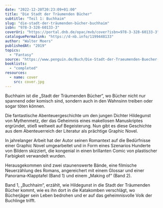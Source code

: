 ```yaml
---
date: "2022-12-20T20:23:09+01:00"
title: "Die Stadt der Träumenden Bücher"
subtitle: "Teil 1: Buchhaim"
slug: "die-stadt-der-träumenden-bücher-buchhaim"
isbn: "978-3-328-60133-3"
coverUri: "https://portal.dnb.de/opac/mvb/cover?isbn=978-3-328-60133-3"
cataloguePermalink: "https://d-nb.info/1199448133"
author: "Walter Moers"
publishedAt: "2019"
topics:
  - "Fantasy"
source: "https://www.penguin.de/Buch/Die-Stadt-der-Traeumenden-Buecher-Comic-/Walter-Moers/Penguin/e568049.rhd"
booklists:
  - "completed"
resources:
  - name: cover
    src: cover.jpg
---
```

Buchhaim ist die „Stadt der Träumenden Bücher“, wo Bücher nicht nur spannend 
oder komisch sind, sondern auch in den Wahnsinn treiben oder sogar töten können. 

Die fantastische Abenteuergeschichte um den jungen Dichter Hildegunst 
von Mythenmetz, der das Geheimnis eines makellosen Manuskriptes ergründet, stieß 
weltweit auf Begeisterung. Nun gibt es diese Geschichte aus dem Abenteuerreich 
der Literatur als prächtige Graphic Novel.

In jahrelanger Arbeit hat der Autor seinen Romantext auf die Bedürfnisse 
einer Graphic Novel umgearbeitet und in Form eines Szenarios Hunderte von 
Bildern skizziert, die kongenial in einen brillanten Comic von plastischer 
Farbigkeit verwandelt wurden.

Herausgekommen sind zwei staunenswerte Bände, eine filmische Neuerzählung des 
Romans, angereichert mit einem Glossar und einer Panorama-Klapptafel (Band 1) 
und einem „Making of“ (Band 2).

Band 1, „Buchhaim“, erzählt, wie Hildegunst in die Stadt der Träumenden Bücher 
kommt, wie es ihn dort in die Katakomben verschlägt, wo Bücherjäger sein Leben 
bedrohen und er auf das geheimnisvolle Volk der Buchlinge trifft.